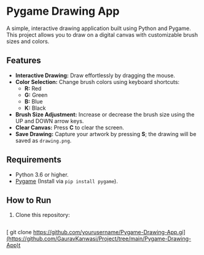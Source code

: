 # Pygame Drawing App

A simple, interactive drawing application built using Python and Pygame. This project allows you to draw on a digital canvas with customizable brush sizes and colors.

## Features

- **Interactive Drawing:** Draw effortlessly by dragging the mouse.
- **Color Selection:** Change brush colors using keyboard shortcuts:
  - **R:** Red
  - **G:** Green
  - **B:** Blue
  - **K:** Black
- **Brush Size Adjustment:** Increase or decrease the brush size using the UP and DOWN arrow keys.
- **Clear Canvas:** Press **C** to clear the screen.
- **Save Drawing:** Capture your artwork by pressing **S**; the drawing will be saved as `drawing.png`.

## Requirements

- Python 3.6 or higher.
- [Pygame](https://www.pygame.org/) (Install via `pip install pygame`).

## How to Run

1. Clone this repository:
   ```bash
  [ git clone https://github.com/yourusername/Pygame-Drawing-App.gi](https://github.com/GauravKanwasi/Project/tree/main/Pygame-Drawing-App)t
